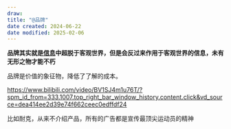 ```yaml
---
draw:
title: "@品牌"
date created: 2024-06-22
date modified: 2025-02-06
---
```

**品牌其实就是[信息](信息.md)中超脱于客观世界，但是会反过来作用于客观世界的信息，未有无形之物才能不朽**

品牌是价值的象征物，降低了了解的成本。

<!-- more -->

https://www.bilibili.com/video/BV1SJ4m1u76T/?spm_id_from=333.1007.top_right_bar_window_history.content.click&vd_source=dea414ee2d39e74f662ceec0edffdf24

比如耐克，从来不介绍产品，所有的广告都是宣传最顶尖运动员的精神
